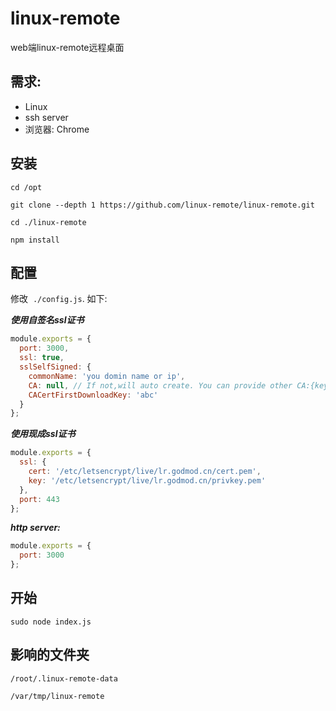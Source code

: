 # linux-remote
web端linux-remote远程桌面
## 需求: 
- Linux
- ssh server
- 浏览器: Chrome

## 安装
`cd /opt`

`git clone --depth 1 https://github.com/linux-remote/linux-remote.git`

`cd ./linux-remote`

`npm install`
## 配置
修改  `./config.js`. 如下:

***使用自签名ssl证书***
```js
module.exports = {
  port: 3000,
  ssl: true,
  sslSelfSigned: {
    commonName: 'you domin name or ip',
    CA: null, // If not,will auto create. You can provide other CA:{key: 'somepath', cert: 'somepath'}
    CACertFirstDownloadKey: 'abc'
  }
};
```

***使用现成ssl证书***
```js
module.exports = {
  ssl: {
    cert: '/etc/letsencrypt/live/lr.godmod.cn/cert.pem',
    key: '/etc/letsencrypt/live/lr.godmod.cn/privkey.pem'
  },
  port: 443
};
```

***http server:***
```js
module.exports = {
  port: 3000
};
```
## 开始
`sudo node index.js`

## 影响的文件夹
`/root/.linux-remote-data`

`/var/tmp/linux-remote`
